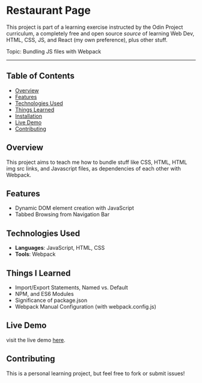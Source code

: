 # Restaurant Page

This project is part of a learning exercise instructed by the Odin Project curriculum, a completely free and open source *source* of learning Web Dev, HTML, CSS, JS, and React (my own preference), plus other stuff. 

Topic: Bundling JS files with Webpack

---

## Table of Contents
- [Overview](#overview)
- [Features](#features)
- [Technologies Used](#technologies-used)
- [Things Learned](#things-i-learned)
- [Installation](#installation)
- [Live Demo](#live-demo)
- [Contributing](#contributing)

## Overview
This project aims to teach me how to bundle stuff like CSS, HTML, HTML img src links, and Javascript files, as dependencies of each other with Webpack.

## Features
- Dynamic DOM element creation with JavaScript
- Tabbed Browsing from Navigation Bar

## Technologies Used
- **Languages**: JavaScript, HTML, CSS
- **Tools**: Webpack

## Things I Learned
- Import/Export Statements, Named vs. Default
- NPM, and ES6 Modules
- Significance of package.json
- Webpack Manual Configuration (with webpack.config.js)

## Live Demo
visit the live demo [here](link-to-live-demo).

## Contributing
This is a personal learning project, but feel free to fork or submit issues!